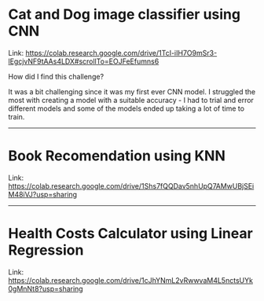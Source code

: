 # Cat and Dog image classifier using CNN

Link:
https://colab.research.google.com/drive/1TcI-iIH7O9mSr3-lEgcjvNF9tAAs4LDX#scrollTo=EOJFeEfumns6

How did I find this challenge?

It was a bit challenging since it was my first ever CNN model. I struggled the most with creating a model with a suitable accuracy - I had to trial and error different models and some of the models ended up taking a lot of time to train.

------------------------
# Book Recomendation using KNN

Link:
https://colab.research.google.com/drive/1Shs7fQQDav5nhUpQ7AMwUBjSEiM48iVJ?usp=sharing

------------------------
# Health Costs Calculator using Linear Regression

Link: 
https://colab.research.google.com/drive/1cJhYNmL2vRwwvaM4L5nctsUYk0gMnNt8?usp=sharing
